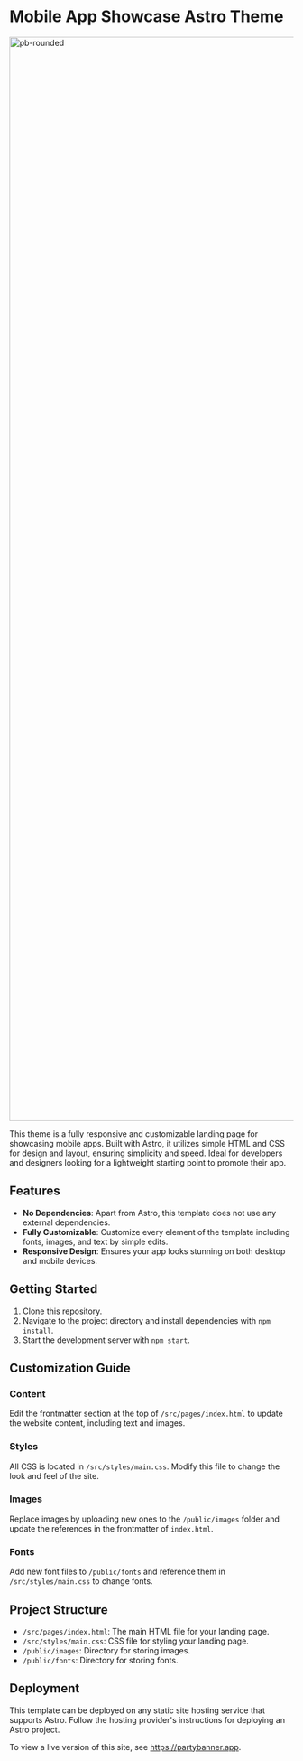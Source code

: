 # Mobile App Showcase Astro Theme
<img width="1920" alt="pb-rounded" src="https://github.com/cadensstudio/app-showcase/assets/54109914/d76cbfb7-b5e0-4298-84f8-648753629ff6">


This theme is a fully responsive and customizable landing page for showcasing mobile apps. Built with Astro, it utilizes simple HTML and CSS for design and layout, ensuring simplicity and speed. Ideal for developers and designers looking for a lightweight starting point to promote their app.

## Features

- **No Dependencies**: Apart from Astro, this template does not use any external dependencies.
- **Fully Customizable**: Customize every element of the template including fonts, images, and text by simple edits.
- **Responsive Design**: Ensures your app looks stunning on both desktop and mobile devices.

## Getting Started

1. Clone this repository.
2. Navigate to the project directory and install dependencies with `npm install`.
3. Start the development server with `npm start`.

## Customization Guide

### Content

Edit the frontmatter section at the top of `/src/pages/index.html` to update the website content, including text and images.

### Styles

All CSS is located in `/src/styles/main.css`. Modify this file to change the look and feel of the site.

### Images

Replace images by uploading new ones to the `/public/images` folder and update the references in the frontmatter of `index.html`.

### Fonts

Add new font files to `/public/fonts` and reference them in `/src/styles/main.css` to change fonts.

## Project Structure

- `/src/pages/index.html`: The main HTML file for your landing page.
- `/src/styles/main.css`: CSS file for styling your landing page.
- `/public/images`: Directory for storing images.
- `/public/fonts`: Directory for storing fonts.

## Deployment

This template can be deployed on any static site hosting service that supports Astro. Follow the hosting provider's instructions for deploying an Astro project.

To view a live version of this site, see https://partybanner.app.

